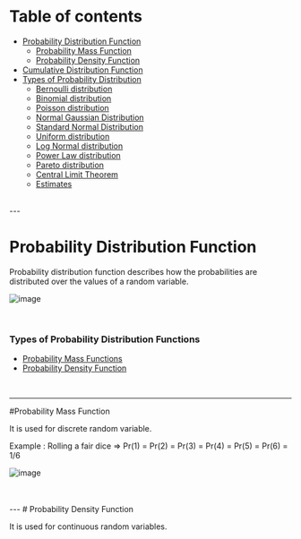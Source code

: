 # Table of contents
- [Probability Distribution Function](#probability-distribution-function)
  - [Probability Mass Function](#probability-mass-function)
  - [Probability Density Function](#probability-density-function)
- [Cumulative Distribution Function](#cumulative-distribution-function)
- [Types of Probability Distribution](#types-of-probabiility-distibution-function)
  - [Bernoulli distribution](#bernoulli-distribution)
  - [Binomial distribution](#binomial-distribution)
  - [Poisson distribution](#poisson-distribution)
  - [Normal Gaussian Distribution](#normal-gaussian-distribution)
  - [Standard Normal Distribution](#standard-normal-distribution)
  - [Uniform distribution](#uniform-distribution)
  - [Log Normal distribution](#log-normal-distribution)
  - [Power Law distribution](#power-law-distribution)
  - [Pareto distribution](#pareto-distribution)
  - [Central Limit Theorem](#central-limit-theorem)
  - [Estimates](#estimates)
  
<br>
---

# Probability Distribution Function

Probability distribution function describes how the probabilities are distributed over the values of a random variable. <br>

![image](https://github.com/user-attachments/assets/714157c9-158b-4dcd-9fdf-220c1b8054df)


<br>

### Types of Probability Distribution Functions
- [Probability Mass Functions](probability-mass-function)
- [Probability Density Function](#probability-density-function)

<br>

---
#Probability Mass Function

It is used for discrete random variable. <br>

Example : Rolling a fair dice => Pr(1) = Pr(2) = Pr(3) = Pr(4) = Pr(5) = Pr(6) = 1/6 <br>

![image](https://github.com/user-attachments/assets/b9854185-75ae-4f80-9322-1c2b4ca3fb1c)

<br>


<br>
---
# Probability Density Function 

It is used for continuous random variables.
